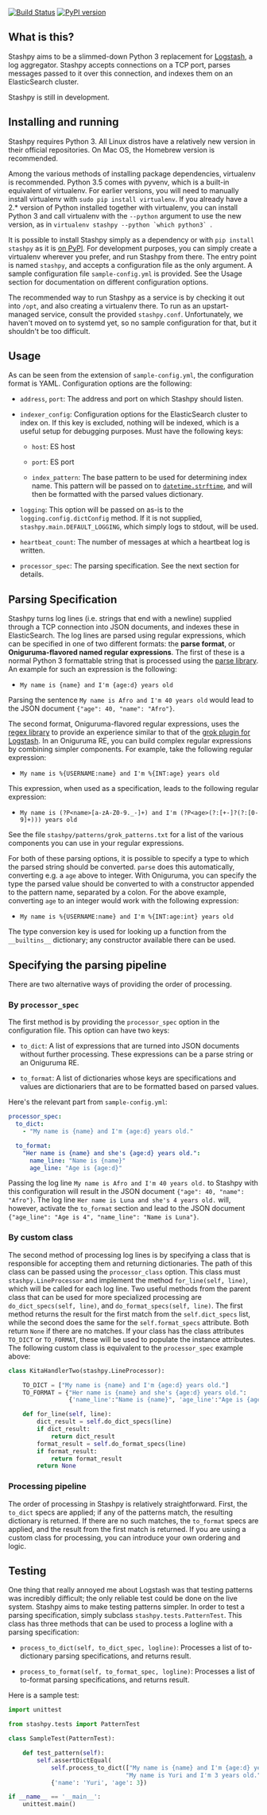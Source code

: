[![Build Status](https://travis-ci.org/afroisalreadyinu/stashpy.svg?branch=master)](https://travis-ci.org/afroisalreadyinu/stashpy)
[![PyPI version](https://badge.fury.io/py/stashpy.svg)](https://badge.fury.io/py/stashpy)

## What is this?

Stashpy aims to be a slimmed-down Python 3 replacement for
[Logstash](https://www.elastic.co/products/logstash), a log
aggregator. Stashpy accepts connections on a TCP port, parses messages
passed to it over this connection, and indexes them on an
ElasticSearch cluster.

Stashpy is still in development.


## Installing and running

Stashpy requires Python 3. All Linux distros have a relatively new
version in their official repositories. On Mac OS, the Homebrew
version is recommended.

Among the various methods of installing package dependencies,
virtualenv is recommended. Python 3.5 comes with pyvenv, which is a
built-in equivalent of virtualenv. For earlier versions, you will need
to manually install virtualenv with `sudo pip install virtualenv`.  If
you already have a 2.* version of Python installed together with
virtualenv, you can install Python 3 and call virtualenv with the
`--python` argument to use the new version, as in ``virtualenv stashpy
--python `which python3` ``.

It is possible to install Stashpy simply as a dependency or with `pip
install stashpy` as it is [on
PyPI](https://pypi.python.org/pypi/stashpy). For development purposes,
you can simply create a virtualenv wherever you prefer, and run
Stashpy from there. The entry point is named `stashpy`, and accepts a
configuration file as the only argument. A sample configuration file
`sample-config.yml` is provided. See the Usage section for
documentation on different configuration options.

The recommended way to run Stashpy as a service is by checking it out
into `/opt`, and also creating a virtualenv there. To run as an
upstart-managed service, consult the provided
`stashpy.conf`. Unfortunately, we haven't moved on to systemd yet, so
no sample configuration for that, but it shouldn't be too difficult.


## Usage

As can be seen from the extension of `sample-config.yml`, the
configuration format is YAML. Configuration options are the following:

* `address`, `port`: The address and port on which Stashpy should listen.

* `indexer_config`: Configuration options for the ElasticSearch
  cluster to index on. If this key is excluded, nothing will be
  indexed, which is a useful setup for debugging purposes. Must have
  the following keys:

  - `host`: ES host

  - `port`: ES port

  - `index_pattern`: The base pattern to be used for determining index
    name. This pattern will be passed on to
    [`datetime.strftime`](https://docs.python.org/3/library/datetime.html#datetime.date.strftime),
    and will then be formatted with the parsed values dictionary.

* `logging`: This option will be passed on as-is to the
  `logging.config.dictConfig` method. If it is not supplied,
  `stashpy.main.DEFAULT_LOGGING`, which simply logs to stdout, will be
  used.

* `heartbeat_count`: The number of messages at which a heartbeat log
  is written.

* `processor_spec`: The parsing specification. See the next section
  for details.


## Parsing Specification

Stashpy turns log lines (i.e. strings that end with a newline)
supplied through a TCP connection into JSON documents, and indexes
these in ElasticSearch. The log lines are parsed using regular
expressions, which can be specified in one of two different formats:
the **parse format**, or **Oniguruma-flavored named regular
expressions**. The first of these is a normal Python 3 formattable
string that is processed using the [parse
library](https://pypi.python.org/pypi/parse). An example for such an
expression is the following:

* `My name is {name} and I'm {age:d} years old`

Parsing the sentence `My name is Afro and I'm 40 years old` would lead
to the JSON document `{"age": 40, "name": "Afro"}`.

The second format, Oniguruma-flavored regular expressions, uses the
[regex library](https://pypi.python.org/pypi/regex) to provide an
experience similar to that of the [grok plugin for
Logstash](https://www.elastic.co/guide/en/logstash/current/plugins-filters-grok.html). In
an Oniguruma RE, you can build complex regular expressions by
combining simpler components. For example, take the following regular
expression:

* `My name is %{USERNAME:name} and I'm %{INT:age} years old`

This expression, when used as a specification, leads to the following
regular expression:

* `My name is (?P<name>[a-zA-Z0-9._-]+) and I'm (?P<age>(?:[+-]?(?:[0-9]+))) years old`

See the file `stashpy/patterns/grok_patterns.txt` for a list of the
various components you can use in your regular expressions.

For both of these parsing options, it is possible to specify a type to
which the parsed string should be converted. `parse` does this
automatically, converting e.g. a `age` above to integer. With
Oniguruma, you can specify the type the parsed value should be
converted to with a constructor appended to the pattern name,
separated by a colon. For the above example, converting `age` to an
integer would work with the following expression:

* `My name is %{USERNAME:name} and I'm %{INT:age:int} years old`

The type conversion key is used for looking up a function from the
`__builtins__` dictionary; any constructor available there can be
used.

## Specifying the parsing pipeline

There are two alternative ways of providing the order of processing.

### By `processor_spec`

The first method is by providing the `processor_spec` option in the
configuration file. This option can have two keys:

* `to_dict`: A list of expressions that are turned into JSON documents
  without further processing. These expressions can be a parse string
  or an Oniguruma RE.

* `to_format`: A list of dictionaries whose keys are specifications
  and values are dictionariers that are to be formatted based on
  parsed values.

Here's the relevant part from `sample-config.yml`:

```yml
processor_spec:
  to_dict:
    - "My name is {name} and I'm {age:d} years old."

  to_format:
    "Her name is {name} and she's {age:d} years old.":
      name_line: "Name is {name}"
      age_line: "Age is {age:d}"
```

Passing the log line `My name is Afro and I'm 40 years old.` to
Stashpy with this configuration will result in the JSON document
`{"age": 40, "name": "Afro"}`. The log line `Her name is Luna and
she's 4 years old.` will, however, activate the `to_format` section
and lead to the JSON document `{"age_line": "Age is 4", "name_line":
"Name is Luna"}`.

### By custom class

The second method of processing log lines is by specifying a class
that is responsible for accepting them and returning dictionaries. The
path of this class can be passed using the `processor_class`
option. This class must `stashpy.LineProcessor` and implement the
method `for_line(self, line)`, which will be called for each log
line. Two useful methods from the parent class that can be used for
more specialized processing are `do_dict_specs(self, line)`, and
`do_format_specs(self, line)`. The first method returns the result for
the first match from the `self.dict_specs` list, while the second does
the same for the `self.format_specs` attribute. Both return `None` if
there are no matches. If your class has the class attributes `TO_DICT`
or `TO_FORMAT`, these will be used to populate the instance
attributes. The following custom class is equivalent to the
`processor_spec` example above:


```python
class KitaHandlerTwo(stashpy.LineProcessor):

    TO_DICT = ["My name is {name} and I'm {age:d} years old."]
    TO_FORMAT = {"Her name is {name} and she's {age:d} years old.":
                 {'name_line':"Name is {name}", 'age_line':"Age is {age}"}}

    def for_line(self, line):
        dict_result = self.do_dict_specs(line)
        if dict_result:
            return dict_result
        format_result = self.do_format_specs(line)
        if format_result:
            return format_result
        return None
```

### Processing pipeline

The order of processing in Stashpy is relatively straightforward.
First, the `to_dict` specs are applied; if any of the patterns match,
the resulting dictionary is returned. If there are no such matches,
the `to_format` specs are applied, and the result from the first match
is returned. If you are using a custom class for processing, you can
introduce your own ordering and logic.

## Testing

One thing that really annoyed me about Logstash was that testing
patterns was incredibly difficult; the only reliable test could be
done on the live system. Stashpy aims to make testing patterns
simpler. In order to test a parsing specification, simply subclass
`stashpy.tests.PatternTest`. This class has three methods that can be
used to process a logline with a parsing specification:

* `process_to_dict(self, to_dict_spec, logline)`: Processes a list of
  to-dictionary parsing specifications, and returns result.

* `process_to_format(self, to_format_spec, logline)`: Processes a list
  of to-format parsing specifications, and returns result.

Here is a sample test:

```python
import unittest

from stashpy.tests import PatternTest

class SampleTest(PatternTest):

    def test_pattern(self):
        self.assertDictEqual(
            self.process_to_dict(["My name is {name} and I'm {age:d} years old."],
                                 "My name is Yuri and I'm 3 years old."),
            {'name': 'Yuri', 'age': 3})

if __name__ == '__main__':
    unittest.main()
```
